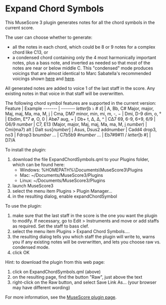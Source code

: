 # Expand Chord Symbols

This MuseScore 3 plugin generates notes for all the chord symbols in the current score.

The user can choose whether to generate:
* all the notes in each chord, which could be 8 or 9 notes for a complex chord like C13, or
* a condensed chord containing only the 4 most harmonically important notes, plus a bass note, and inverted as needed 
so that most of the notes are near or below middle C. This "condensed" mode produces voicings that are almost identical
to Marc Sabatella's recommended voicings shown [here](https://www.youtube.com/watch?v=iaca_EAmBCE&feature=youtu.be%0A) and [here](https://musescore.com/marcsabatella/chord-symbol-voicings-for-playback).

All generated notes are added to voice 1 of the last staff in the score. Any existing notes in that voice in that staff will be overwritten.

The following chord symbol features are supported in the current version:
Feature | Example
------- | -------
*letter*[b ♭ # ♯] | A, Bb, C#
Major, major, Maj, maj, Ma, ma, M, j | Cma, DM7
minor, min, mi, m, -, − | Dmi, D-9
dim, o, ° | Ebdim, E°7
ø, O, 0 | Abø7
aug, + | Db+
t, Δ, ∆, ^ | C∆7
69, 6-9, 6+9, 6/9 | G6/9
*number* | C7, E13
(Major, major, Maj, maj, Ma, ma, M, j *number*) | Cmi(ma7)
alt | Dalt
sus[*number*] | Asus, Dsus2
add*number* | Cadd4
drop3, no3 | Fdrop3
b*number* ... | C7b5b9
#*number* ... | Eb7#9#11
/ *letter*[b #] | D7/A

To install the plugin:
1. download the file ExpandChordSymbols.qml to your Plugins folder, which can be found here:
   * Windows: %HOMEPATH%\Documents\MuseScore3\Plugins
   * Mac: ~/Documents/MuseScore3/Plugins
   * Linux: ~/Documents/MuseScore3/Plugins
1. launch MuseScore3
1. select the menu item Plugins > Plugin Manager...
1. in the resulting dialog, enable expandChordSymbol
   
To use the plugin:
1. make sure that the last staff in the score is the one you want the plugin to modify. If necessary, go to Edit > Instruments and move or add staffs as required. Set the staff to bass clef.
1. select the menu item Plugins > Expand Chord Symbols….
1. the resulting dialog tells you which staff the plugin will write to, warns you if any existing notes will be overwritten, and lets you choose raw vs. condensed mode.
1. click OK
     
Hint: to download the plugin from this web page:
1. click on ExpandChordSymbols.qml (above)
1. on the resulting page, find the button "Raw", just above the text
1. right-click on the Raw button, and select Save Link As... (your browser may have different wording)

For more information, see the [MuseScore plugin page](https://musescore.org/en/project/expand-chord-symbols-notes).

